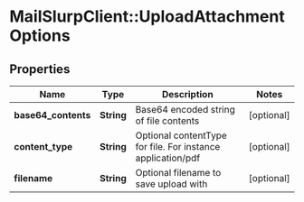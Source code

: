 # MailSlurpClient::UploadAttachmentOptions

## Properties
Name | Type | Description | Notes
------------ | ------------- | ------------- | -------------
**base64_contents** | **String** | Base64 encoded string of file contents | [optional] 
**content_type** | **String** | Optional contentType for file. For instance application/pdf | [optional] 
**filename** | **String** | Optional filename to save upload with | [optional] 



